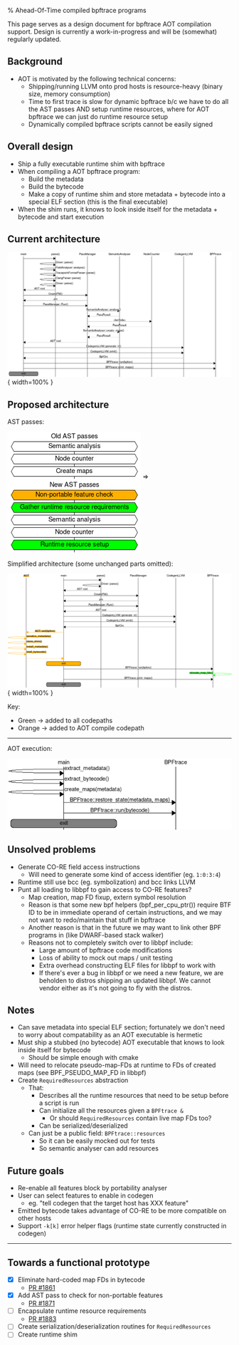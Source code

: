 % Ahead-Of-Time compiled bpftrace programs

This page serves as a design document for bpftrace AOT compilation support.
Design is currently a work-in-progress and will be (somewhat) regularly updated.

## Background

* AOT is motivated by the following technical concerns:
  * Shipping/running LLVM onto prod hosts is resource-heavy (binary size,
    memory consumption)
  * Time to first trace is slow for dynamic bpftrace b/c we have to do all the
    AST passes AND setup runtime resources, where for AOT bpftrace we can just
    do runtime resource setup
  * Dynamically compiled bpftrace scripts cannot be easily signed

## Overall design

* Ship a fully executable runtime shim with bpftrace
* When compiling a AOT bpftrace program:
  * Build the metadata
  * Build the bytecode
  * Make a copy of runtime shim and store metadata + bytecode into a special
    ELF section (this is the final executable)
* When the shim runs, it knows to look inside itself for the metadata + bytecode
  and start execution

## Current architecture

![](../examples/aot-bpftrace/old-architecture.png){ width=100% }

## Proposed architecture

AST passes:

![](../examples/aot-bpftrace/old-passes.png)
=>
![](../examples/aot-bpftrace/new-passes.png)

Simplified architecture (some unchanged parts omitted):

![](../examples/aot-bpftrace/new-architecture.png){ width=100% }

Key:

* Green -> added to all codepaths
* Orange -> added to AOT compile codepath

---

AOT execution:

![](../examples/aot-bpftrace/aot-execution.png)

## Unsolved problems

* Generate CO-RE field access instructions
  * Will need to generate some kind of access identifier (eg. `1:0:3:4`)
* Runtime still use bcc (eg. symbolization) and bcc links LLVM
* Punt all loading to libbpf to gain access to CO-RE features?
  * Map creation, map FD fixup, extern symbol resolution
  * Reason is that some new bpf helpers (bpf_per_cpu_ptr()) require BTF ID to
    be in immediate operand of certain instructions, and we may not want
    to redo/maintain that stuff in bpftrace
  * Another reason is that in the future we may want to link other BPF
    programs in (like DWARF-based stack walker)
  * Reasons not to completely switch over to libbpf include:
    * Large amount of bpftrace code modifications
    * Loss of ability to mock out maps / unit testing
    * Extra overhead constructing ELF files for libbpf to work with
    * If there's ever a bug in libbpf or we need a new feature, we are beholden
      to distros shipping an updated libbpf. We cannot vendor either as it's
      not going to fly with the distros.

## Notes

* Can save metadata into special ELF section; fortunately we don't need to
  worry about compatability as an AOT executable is hermetic
* Must ship a stubbed (no bytecode) AOT executable that knows to look inside
  itself for bytecode
  * Should be simple enough with cmake
* Will need to relocate pseudo-map-FDs at runtime to FDs of created maps
  (see BPF_PSEUDO_MAP_FD in libbpf)
* Create `RequiredResources` abstraction
  * That:
    * Describes all the runtime resources that need to be setup before a
      script is run
    * Can initialize all the resources given a `BPFtrace &`
      * Or should `RequiredResources` contain live map FDs too?
    * Can be serialized/deserialized
  * Can just be a public field: `BPFtrace::resources`
    * So it can be easily mocked out for tests
    * So semantic analyser can add resources

## Future goals

* Re-enable all features block by portability analyser
* User can select features to enable in codegen
  * eg. "tell codegen that the target host has XXX feature"
* Emitted bytecode takes advantage of CO-RE to be more compatible on other
  hosts
* Support `-k[k]` error helper flags (runtime state currently constructed in codegen)

---

## Towards a functional prototype

* [x] Eliminate hard-coded map FDs in bytecode
  * [PR #1861](https://github.com/iovisor/bpftrace/pull/1861)
* [x] Add AST pass to check for non-portable features
  * [PR #1871](https://github.com/iovisor/bpftrace/pull/1871)
* [ ] Encapsulate runtime resource requirements
  * [PR #1883](https://github.com/iovisor/bpftrace/pull/1883)
* [ ] Create serialization/deserialization routines for `RequiredResources`
* [ ] Create runtime shim
